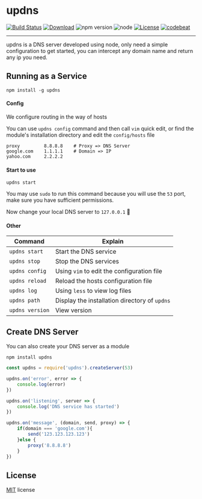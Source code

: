 

# updns

[![Build Status](https://img.shields.io/travis/wyhaya/updns.svg)](https://travis-ci.org/wyhaya/updns) [![Download](https://img.shields.io/npm/dt/updns.svg)](https://www.npmjs.com/package/updns) ![npm version](https://badge.fury.io/js/updns.svg) ![node](https://img.shields.io/node/v/updns.svg) [![License](https://img.shields.io/npm/l/updns.svg)](./LICENSE) [![codebeat](https://codebeat.co/badges/166a4edb-25e0-498b-9ac0-39e0b4daaffb)](https://codebeat.co/projects/github-com-wyhaya-updns-master)

---

updns is a DNS server developed using node, only need a simple configuration to get started, you can intercept any domain name and return any ip you need.

## Running as a Service

```
npm install -g updns
```

#### Config

We configure routing in the way of hosts

You can use `updns config` command and then call `vim` quick edit, or find the module's installation directory and edit the `config/hosts` file

```
proxy         8.8.8.8    # Proxy => DNS Server
google.com    1.1.1.1    # Domain => IP
yahoo.com     2.2.2.2
```
#### Start to use
```
updns start
```
You may use `sudo` to run this command because you will use the `53` port, make sure you have sufficient permissions.

Now change your local DNS server to `127.0.0.1` 🚀

#### Other

| Command          | Explain                                       |
| -------------    | -------------                                 |
| `updns start`    | Start the DNS service                         |
| `updns stop`     | Stop the DNS services                         |
| `updns config`   | Using `vim` to edit the configuration file    |
| `updns reload`   | Reload the hosts configuration file           |
| `updns log`      | Using `less` to view log files                |
| `updns path`     | Display the installation directory of `updns` |
| `updns version`  | View version                                  |


## Create DNS Server
You can also create your DNS server as a module
```
npm install updns
```
```javascript
const updns = require('updns').createServer(53)

updns.on('error', error => {
    console.log(error)
})

updns.on('listening', server => {
    console.log('DNS service has started')
})

updns.on('message', (domain, send, proxy) => {
    if(domain === 'google.com'){
        send('123.123.123.123')
    }else {
        proxy('8.8.8.8')
    }
})
```

## License
[MIT](./LICENSE) license
